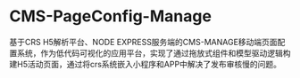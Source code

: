 # CMS-PageConfig-Manage
基于CRS H5解析平台、NODE EXPRESS服务端的CMS-MANAGE移动端页面配置系统，作为低代码可视化的应用平台，实现了通过拖放式组件和模型驱动逻辑构建H5活动页面，通过将crs系统嵌入小程序和APP中解决了发布审核慢的问题。
